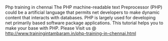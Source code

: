 Php training in chennai
The PHP machine-readable text Preprocessor (PHP) could be a artificial language that permits net developers to make dynamic content that interacts with databases. PHP is largely used for developing net primarily based software package applications. This tutorial helps you to make your base with PHP. Please Visit us @ http://www.trainingintambaram.in/php-training-in-chennai.html
